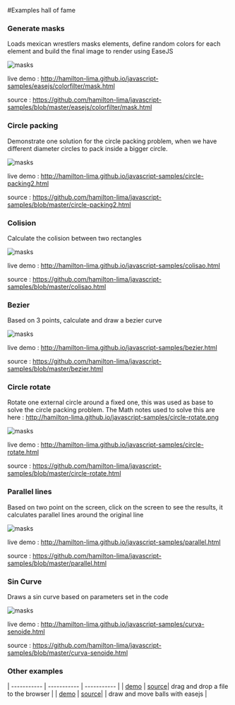 #Examples hall of fame

### Generate masks
Loads mexican wrestlers masks elements, define random colors for each element and build the final image to render using EaseJS

![masks](http://hamilton-lima.github.io/javascript-samples/screenshots/masks.png)

live demo : http://hamilton-lima.github.io/javascript-samples/easejs/colorfilter/mask.html

source : https://github.com/hamilton-lima/javascript-samples/blob/master/easejs/colorfilter/mask.html

### Circle packing
Demonstrate one solution for the circle packing problem, when we have different diameter circles to pack inside a bigger circle.

![masks](http://hamilton-lima.github.io/javascript-samples/screenshots/circles.png)

live demo : http://hamilton-lima.github.io/javascript-samples/circle-packing2.html

source : https://github.com/hamilton-lima/javascript-samples/blob/master/circle-packing2.html

### Colision
Calculate the colision between two rectangles

![masks](http://hamilton-lima.github.io/javascript-samples/screenshots/colision.png)

live demo : http://hamilton-lima.github.io/javascript-samples/colisao.html

source : https://github.com/hamilton-lima/javascript-samples/blob/master/colisao.html


### Bezier
Based on 3 points, calculate and draw a bezier curve

![masks](http://hamilton-lima.github.io/javascript-samples/screenshots/bezier.png)

live demo : http://hamilton-lima.github.io/javascript-samples/bezier.html

source : https://github.com/hamilton-lima/javascript-samples/blob/master/bezier.html

### Circle rotate
Rotate one external circle around a fixed one, this was used as base to solve the circle packing problem. The Math notes used to solve this are here : http://hamilton-lima.github.io/javascript-samples/circle-rotate.png

![masks](http://hamilton-lima.github.io/javascript-samples/screenshots/circle-rotate.png)

live demo : http://hamilton-lima.github.io/javascript-samples/circle-rotate.html

source : https://github.com/hamilton-lima/javascript-samples/blob/master/circle-rotate.html

### Parallel lines
Based on two point on the screen, click on the screen to see the results, it calculates parallel lines around the original line

![masks](http://hamilton-lima.github.io/javascript-samples/screenshots/parallel.png)

live demo : http://hamilton-lima.github.io/javascript-samples/parallel.html

source : https://github.com/hamilton-lima/javascript-samples/blob/master/parallel.html

### Sin Curve
Draws a sin curve based on parameters set in the code

![masks](http://hamilton-lima.github.io/javascript-samples/screenshots/curva-senoide.png)

live demo : http://hamilton-lima.github.io/javascript-samples/curva-senoide.html

source : https://github.com/hamilton-lima/javascript-samples/blob/master/curva-senoide.html

### Other examples 

| ----------- | ----------- | ----------- | 
| [demo](http://hamilton-lima.github.io/javascript-samples/drag_drop_crop/upload_file.html) | [source](https://github.com/hamilton-lima/javascript-samples/blob/master/drag_drop_crop/upload_file.html)| drag and drop a file to the browser |
| [demo](http://hamilton-lima.github.io/javascript-samples/easejs/colisao-de-bolinhas.html) | [source](https://github.com/hamilton-lima/javascript-samples/blob/master/easejs/colisao-de-bolinhas.html)| | draw and move balls with easejs |


